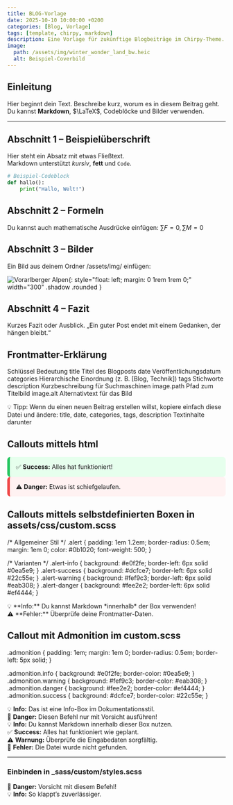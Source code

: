 ```yaml
---
title: BLOG-Vorlage
date: 2025-10-10 10:00:00 +0200
categories: [Blog, Vorlage]
tags: [template, chirpy, markdown]
description: Eine Vorlage für zukünftige Blogbeiträge im Chirpy-Theme.
image:
  path: /assets/img/winter_wonder_land_bw.heic
  alt: Beispiel-Coverbild
---
```


## Einleitung

Hier beginnt dein Text. Beschreibe kurz, worum es in diesem Beitrag geht.  
Du kannst **Markdown**, $\LaTeX$, Codeblöcke und Bilder verwenden.

---

## Abschnitt 1 – Beispielüberschrift

Hier steht ein Absatz mit etwas Fließtext.  
Markdown unterstützt *kursiv*, **fett** und `Code`.

```python
# Beispiel-Codeblock
def hallo():
    print("Hallo, Welt!")
```

## Abschnitt 2 – Formeln
Du kannst auch mathematische Ausdrücke einfügen:
$\sum{}F=0, \sum{}M=0$


## Abschnitt 3 – Bilder
Ein Bild aus deinem Ordner /assets/img/ einfügen:

![Vorarlberger Alpen](/assets/img/winter_wonder_land_bw.heic){: style="float: left; margin: 0 1rem 1rem 0;" width="300" .shadow .rounded }


## Abschnitt 4 – Fazit
Kurzes Fazit oder Ausblick.
„Ein guter Post endet mit einem Gedanken, der hängen bleibt.“


## Frontmatter-Erklärung
Schlüssel	Bedeutung
title	Titel des Blogposts
date	Veröffentlichungsdatum
categories	Hierarchische Einordnung (z. B. [Blog, Technik])
tags	Stichworte
description	Kurzbeschreibung für Suchmaschinen
image.path	Pfad zum Titelbild
image.alt	Alternativtext für das Bild

💡 Tipp:
Wenn du einen neuen Beitrag erstellen willst, kopiere einfach diese Datei und ändere:
title, date, categories, tags, description
Textinhalte darunter

## Callouts mittels html

<div style="background:#e6ffed; border-left:6px solid #22c55e; padding:1em; border-radius:0.5em;">
  ✅ <strong>Success:</strong> Alles hat funktioniert!
</div>

<div style="background:#fff2f2; border-left:6px solid #ef4444; padding:1em; border-radius:0.5em;">
  ⚠️ <strong>Danger:</strong> Etwas ist schiefgelaufen.
</div>

## Callouts mittels selbstdefinierten Boxen in assets/css/custom.scss
/* Allgemeiner Stil */
.alert {
  padding: 1em 1.2em;
  border-radius: 0.5em;
  margin: 1em 0;
  color: #0b1020;
  font-weight: 500;
}

/* Varianten */
.alert-info {
  background: #e0f2fe;
  border-left: 6px solid #0ea5e9;
}
.alert-success {
  background: #dcfce7;
  border-left: 6px solid #22c55e;
}
.alert-warning {
  background: #fef9c3;
  border-left: 6px solid #eab308;
}
.alert-danger {
  background: #fee2e2;
  border-left: 6px solid #ef4444;
}

<div class="alert alert-info">
💡 **Info:** Du kannst Markdown *innerhalb* der Box verwenden!
</div>

<div class="alert alert-danger">
⚠️ **Fehler:** Überprüfe deine Frontmatter-Daten.
</div>

## Callout mit Admonition im custom.scss

.admonition {
  padding: 1em;
  margin: 1em 0;
  border-radius: 0.5em;
  border-left: 5px solid;
}

.admonition.info    { background: #e0f2fe; border-color: #0ea5e9; }
.admonition.warning { background: #fef9c3; border-color: #eab308; }
.admonition.danger  { background: #fee2e2; border-color: #ef4444; }
.admonition.success { background: #dcfce7; border-color: #22c55e; }

<div class="admonition info">
💡 <strong>Info:</strong> Das ist eine Info-Box im Dokumentationsstil.
</div>

<div class="admonition danger">
🚨 <strong>Danger:</strong> Diesen Befehl nur mit Vorsicht ausführen!
</div>


<div class="note note-info">
💡 <strong>Info:</strong> Du kannst Markdown innerhalb dieser Box nutzen.
</div>

<div class="note note-success">
✅ <strong>Success:</strong> Alles hat funktioniert wie geplant.
</div>

<div class="note note-warning">
⚠️ <strong>Warnung:</strong> Überprüfe die Eingabedaten sorgfältig.
</div>

<div class="note note-danger">
🚨 <strong>Fehler:</strong> Die Datei wurde nicht gefunden.
</div>

---
### Einbinden in _sass/custom/styles.scss

<div class="note note-danger">
🚨 <strong>Danger:</strong> Vorsicht mit diesem Befehl!
</div>

<div class="admonition info">
💡 <strong>Info:</strong> So klappt’s zuverlässiger.
</div>

